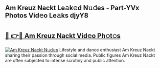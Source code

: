 ## Am Kreuz Nackt Le𝚊k𝚎d N𝚞𝚍es - Part-YVx Photos Vid𝚎o Le𝚊ks djyY8

# <h2><a href="http://fb9vxl.evod.top/?m=Am+Kreuz+Nackt">🔗 👉🔴 Am Kreuz Nackt Vid𝚎o Ph𝚘t𝚘s</a></h2>

[![Am Kreuz Nackt N𝚞d𝚎s](https://i.imgur.com/8V9OHl7.gif)](http://fb9vxl.evod.top/?m=Am+Kreuz+Nackt)
Lifestyle and dance enthusiast Am Kreuz Nackt sharing their passion through social media. Public figures Am Kreuz Nackt are often subjected to intense scrutiny and public attention. 
